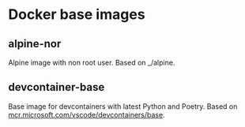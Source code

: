 # Docker base images

## alpine-nor

Alpine image with non root user. Based on _/alpine.

## devcontainer-base

Base image for devcontainers with latest Python and Poetry. Based on [mcr.microsoft.com/vscode/devcontainers/base](https://github.com/microsoft/vscode-dev-containers/tree/e3c485375052b8e99620962ad944bd2888760f14/containers/ubuntu).

